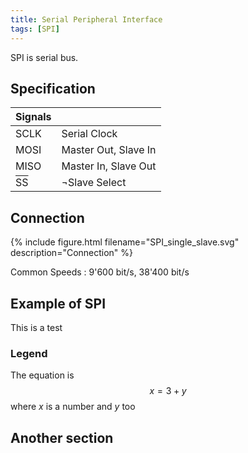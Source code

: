 ```yaml
---
title: Serial Peripheral Interface
tags: [SPI]
---
```


SPI is serial bus.


Specification
-------------

| Signals | |
|------|---|
| SCLK | Serial Clock |
| MOSI | Master Out, Slave In |
| MISO | Master In, Slave Out |
| <font style="text-decoration: overline;">SS</font> | ¬Slave Select |


## Connection
{% include figure.html filename="SPI_single_slave.svg" description="Connection" %}

Common Speeds
:   9'600 bit/s, 38'400 bit/s


## Example of SPI
This is a test

### Legend
The equation is
$$x = 3 + y$$
where $x$ is a number and $y$ too



## Another section
